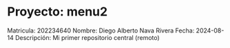 # Proyecto: menu2
Matricula: 202234640
Nombre: Diego Alberto Nava Rivera
Fecha: 2024-08-14
Descripción: Mi primer repositorio central (remoto)

